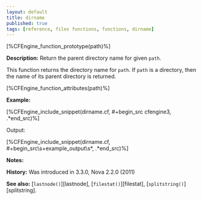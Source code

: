 ```yaml
---
layout: default
title: dirname
published: true
tags: [reference, files functions, functions, dirname]
---
```


[%CFEngine_function_prototype(path)%]

**Description:** Return the parent directory name for given `path`.

This function returns the directory name for `path`. If `path` is a 
directory, then the name of its parent directory is returned.

[%CFEngine_function_attributes(path)%]

**Example:**  

[%CFEngine_include_snippet(dirname.cf, #\+begin_src cfengine3, .*end_src)%]

Output:

[%CFEngine_include_snippet(dirname.cf, #\+begin_src\s+example_output\s*, .*end_src)%]

**Notes:**

**History:** Was introduced in 3.3.0, Nova 2.2.0 (2011)

**See also:** [`lastnode()`][lastnode], [`filestat()`][filestat], 
[`splitstring()`][splitstring].
